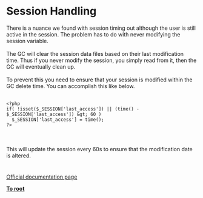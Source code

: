 # Session Handling



There is a nuance we found with session timing out although the user is still active in the session.  The problem has to do with never modifying the session variable.<br><br>The GC will clear the session data files based on their last modification time.  Thus if you never modify the session, you simply read from it, then the GC will eventually clean up.<br><br>To prevent this you need to ensure that your session is modified within the GC delete time.  You can accomplish this like below.<br><br>

```
<?php
if( !isset($_SESSION['last_access']) || (time() - $_SESSION['last_access']) &gt; 60 )
  $_SESSION['last_access'] = time();
?>
```
<br><br>This will update the session every 60s to ensure that the modification date is altered.  

#

[Official documentation page](https://www.php.net/manual/en/book.session.php)

**[To root](/README.md)**